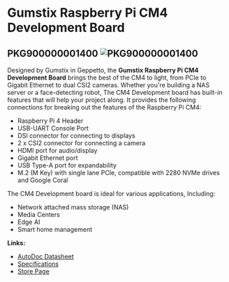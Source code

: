 # Gumstix Raspberry Pi CM4 Development Board
## PKG900000001400 ![PKG900000001400][thumbnail]

Designed by Gumstix in Geppetto, the **Gumstix Raspberry Pi CM4 Development Board** brings the best of the CM4 to light, from PCIe to Gigabit Ethernet to dual CSI2 cameras.  Whether you're building a NAS server or a face-detecting robot, The CM4 Development board has built-in features that will help your project along.  It provides the following connections for breaking out the features of the Raspberry Pi CM4:

* Raspberry Pi 4 Header
* USB-UART Console Port
* DSI connector for connecting to displays
* 2 x CSI2 connector for connecting a camera
* HDMI port for audio/display
* Gigabit Ethernet port
* USB Type-A port for expandability
* M.2 (M Key) with single lane PCIe, compatible with 2280 NVMe drives and Google Coral

The CM4 Development board is ideal for various applications, Including:
* Network attached mass storage (NAS)
* Media Centers
* Edge AI
* Smart home management

__Links:__
* [AutoDoc Datasheet][autodoc]
* [Specifications][spec]
* [Store Page][store]

[thumbnail]: https://d3iwea566ns1n1.cloudfront.net/images/product/1ae94bd9fed173c4b6867992084763ec15bd388f.png
[autodoc]: PKG900000001400_AutoDoc.pdf
[spec]: PKG900000001400_SpecSheet.pdf
[store]: https://store.gumstix.com/cm4-development-board/
